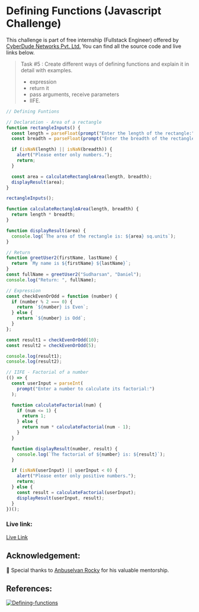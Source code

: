 # Defining Functions (Javascript Challenge)

This challenge is part of free internship (Fullstack Engineer) offered by [CyberDude Networks Pvt. Ltd.](https://cyberdudenetworks.com) You can find all the source code and live links below.

> Task #5 : Create different ways of defining functions and explain it in detail with examples.
>
> - expression
> - return it
> - pass arguments, receive parameters
> - IIFE.

```js
// Defining Funtions

// Declaration - Area of a rectangle
function rectangleInputs() {
  const length = parseFloat(prompt("Enter the length of the rectangle:"));
  const breadth = parseFloat(prompt("Enter the breadth of the rectangle:"));

  if (isNaN(length) || isNaN(breadth)) {
    alert("Please enter only numbers.");
    return;
  }

  const area = calculateRectangleArea(length, breadth);
  displayResult(area);
}

rectangleInputs();

function calculateRectangleArea(length, breadth) {
  return length * breadth;
}

function displayResult(area) {
  console.log(`The area of the rectangle is: ${area} sq.units`);
}

// Return
function greetUser2(firstName, lastName) {
  return `My name is ${firstName} ${lastName}`;
}
const fullName = greetUser2("Sudharsan", "Daniel");
console.log("Return: ", fullName);

// Expression
const checkEvenOrOdd = function (number) {
  if (number % 2 === 0) {
    return `${number} is Even`;
  } else {
    return `${number} is Odd`;
  }
};

const result1 = checkEvenOrOdd(10);
const result2 = checkEvenOrOdd(5);

console.log(result1);
console.log(result2);

// IIFE - Factorial of a number
(() => {
  const userInput = parseInt(
    prompt("Enter a number to calculate its factorial:")
  );

  function calculateFactorial(num) {
    if (num <= 1) {
      return 1;
    } else {
      return num * calculateFactorial(num - 1);
    }
  }

  function displayResult(number, result) {
    console.log(`The factorial of ${number} is: ${result}`);
  }

  if (isNaN(userInput) || userInput < 0) {
    alert("Please enter only positive numbers.");
    return;
  } else {
    const result = calculateFactorial(userInput);
    displayResult(userInput, result);
  }
})();
```

### Live link:

[Live Link](https://danielace1.github.io/cyberdude-challenges/javascript/05-defining-functions/)

## Acknowledgement:

🎉 Special thanks to [Anbuselvan Rocky](https://github.com/anburocky3) for his valuable mentorship.

## References:

[![Defining-functions](https://img.youtube.com/vi/xqkGxTdVWfw/0.jpg)](https://www.youtube.com/watch?v=WebG_D9-U80 "Defining-functions")
